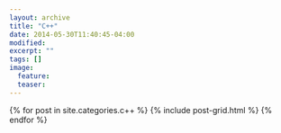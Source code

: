 ```yaml
---
layout: archive
title: "C++"
date: 2014-05-30T11:40:45-04:00
modified:
excerpt: ""
tags: []
image:
  feature:
  teaser:
---
```


<div class="tiles">
{% for post in site.categories.c++ %}
  {% include post-grid.html %}
{% endfor %}
</div><!-- /.tiles -->